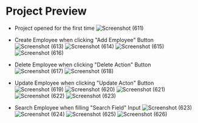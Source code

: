 # Project Preview

- Project opened for the first time
![Screenshot (611)](https://user-images.githubusercontent.com/90816980/227835164-4b614f61-21a0-4396-9bbd-4693069e4e60.png)

- Create Employee when clicking "Add Employee" Button
![Screenshot (613)](https://user-images.githubusercontent.com/90816980/227835272-8a63addb-984f-45df-a859-467622941eab.png)
![Screenshot (614)](https://user-images.githubusercontent.com/90816980/227835390-11875899-4e4f-4f84-aebc-97960d5ba86f.png)
![Screenshot (615)](https://user-images.githubusercontent.com/90816980/227835397-f7b1186d-de4a-4b7d-92b6-8bff8e310e4f.png)
![Screenshot (616)](https://user-images.githubusercontent.com/90816980/227835418-fb45529f-9d90-424e-9e59-0e8574ef9db3.png)

- Delete Employee when clicking "Delete Action" Button
![Screenshot (617)](https://user-images.githubusercontent.com/90816980/227835606-6b0c8d52-0e70-45cd-a4d6-f5ff6ce61eff.png)
![Screenshot (618)](https://user-images.githubusercontent.com/90816980/227835609-59bbfdd8-adc7-4cac-b84b-77e55f9dfd67.png)

- Update Employee when clicking "Update Acton" Button
![Screenshot (619)](https://user-images.githubusercontent.com/90816980/227835743-f7f3dcd2-c748-4903-81d9-09c8a17a895d.png)
![Screenshot (620)](https://user-images.githubusercontent.com/90816980/227835749-63c145a7-cfb5-4a9c-8388-41b0b93d4795.png)
![Screenshot (621)](https://user-images.githubusercontent.com/90816980/227835751-2a56d584-4db9-4232-b63f-e06b6555df16.png)
![Screenshot (622)](https://user-images.githubusercontent.com/90816980/227835760-a9d7b269-788f-45d9-8265-2531d9fc5cb1.png)
![Screenshot (623)](https://user-images.githubusercontent.com/90816980/227835881-d1a6d005-4bb3-4c59-8bd4-71ff01a23d2b.png)

- Search Employee when filling "Search Field" Input
![Screenshot (623)](https://user-images.githubusercontent.com/90816980/227835881-d1a6d005-4bb3-4c59-8bd4-71ff01a23d2b.png)
![Screenshot (624)](https://user-images.githubusercontent.com/90816980/227835890-49bcbefb-61d0-428c-8bf8-1201aa0ef38d.png)
![Screenshot (625)](https://user-images.githubusercontent.com/90816980/227835905-0cff4101-fc3d-4a45-b322-292ceb237430.png)
![Screenshot (626)](https://user-images.githubusercontent.com/90816980/227835914-c05b3781-8cb5-494b-a76e-d39165e9c643.png)
